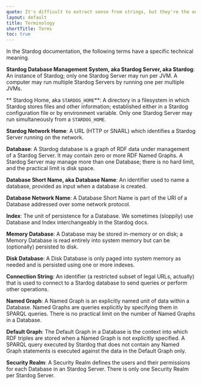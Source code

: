 ```yaml
---
quote: It's difficult to extract sense from strings, but they're the only communication coin we can count on.
layout: default
title: Terminology
shortTitle: Terms
toc: true
---
```


In the Stardog documentation, the following terms have a specific
technical meaning.

**Stardog Database Management System, aka Stardog Server, aka Stardog**: An instance of Stardog; only one Stardog Server may run per JVM. A computer may run multiple Stardog Servers by running one per multiple JVMs.

** Stardog Home, aka `STARDOG_HOME`**: A directory in a filesystem in which Stardog stores files and other information; established either in a Stardog configuration file or
by environment variable. Only one Stardog Server may run
simultaneously from a `STARDOG_HOME`.

**Stardog Network Home**:   A URL (HTTP or SNARL) which identifies a Stardog Server running on the network.

**Database**: A Stardog database is a graph of RDF data under management of a
Stardog Server. It may contain zero or more RDF Named Graphs. A
Stardog Server may manage more than one Database; there is no hard
limit, and the practical limit is disk space.

**Database Short Name, aka Database Name**:   An identifier used to name a database, provided as input when a database is created.

**Database Network Name**: A Database Short Name is part of the URI of a Database addressed over some network protocol.

**Index**:   The unit of persistence for a Database. We sometimes (sloppily) use
Database and Index interchangeably in the Stardog docs.

**Memory Database**: A Database may be stored in-memory or on disk; a Memory Database is
read entirely into system memory but can be (optionally) persisted to disk.

**Disk Database**:  A Disk Database is only paged into system memory as needed and is
persisted using one or more indexes.

**Connection String**: An identifier (a restricted subset of legal URLs, actually) that is used to connect to a Stardog database to send queries or perform other operations.

**Named Graph**:   A Named Graph is an explicitly named unit of data within a Database.
Named Graphs are queries explicitly by specifying them in SPARQL
queries. There is no practical limit on the number of Named Graphs
in a Database.

**Default Graph**:   The Default Graph in a Database is the context into which RDF
triples are stored when a Named Graph is not explicitly specified. A
SPARQL query executed by Stardog that does not contain any Named
Graph statements is executed against the data in the Default Graph
only.

**Security Realm**:   A Security Realm defines the users and their permissions for each
Database in an Stardog Server. There is only one Security Realm per
Stardog Server.

